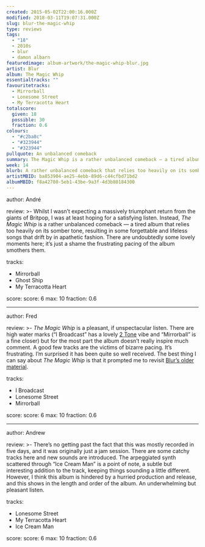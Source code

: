 ```yaml
---
created: 2015-05-02T22:00:16.000Z
modified: 2018-03-11T19:07:31.000Z
slug: blur-the-magic-whip
type: reviews
tags:
  - "18"
  - 2010s
  - blur
  - damon albarn
featuredimage: album-artwork/the-magic-whip-blur.jpg
artist: Blur
album: The Magic Whip
essentialtracks: ""
favouritetracks:
  - Mirrorball
  - Lonesome Street
  - My Terracotta Heart
totalscore:
  given: 18
  possible: 30
  fraction: 0.6
colours:
  - "#c2ba8c"
  - "#323944"
  - "#323944"
pullquote: An unbalanced comeback
summary: The Magic Whip is a rather unbalanced comeback — a tired album that relies too heavily on its somber tone, resulting in forgettable and lifeless songs that drift by in apathetic fashion.
week: 14
blurb: A rather unbalanced comeback that relies too heavily on its somber tone, resulting in forgettable and lifeless songs that drift by in apathetic fashion.
artistMBID: ba853904-ae25-4ebb-89d6-c44cfbd71bd2
albumMBID: f8a42780-5eb1-43be-9a3f-4d3b80184300
---
```

author: André

review: >-
  Whilst I wasn’t expecting a massively triumphant return from the giants of Britpop, I was at least hoping for a satisfying listen. Instead, *The Magic Whip* is a rather unbalanced comeback — a tired album that relies too heavily on its somber tone, resulting in some forgettable and lifeless songs that drift by in apathetic fashion. There are undoubtedly some lovely moments here; it’s just a shame the frustrating pacing of the album smothers them.

tracks:
  - Mirrorball
  - ­Ghost Ship
  - ­My Terracotta Heart

score:
  score: 6
  max: 10
  fraction: 0.6

---
author: Fred

review: >-
  *The Magic Whip* is a pleasant, if unspectacular listen. There are high water marks (“I Broadcast” has a lovely [2 Tone](https://audioxide.com/reviews/the-specials-the-specials/) vibe and “Mirrorball” is a fine closer) but for the most part the album doesn’t really inspire much comment. A good few tracks are the victims of bizarre pacing. It’s frustrating. I’m surprised it has been quite so well received. The best thing I can say about *The Magic Whip* is that it prompted me to revisit [Blur’s older material](https://audioxide.com/reviews/blur-modern-life-is-rubbish/).

tracks:
  - I Broadcast
  - ­Lonesome Street
  - ­Mirrorball

score:
  score: 6
  max: 10
  fraction: 0.6

---
author: Andrew

review: >-
  There’s no getting past the fact that this was mostly recorded in five days, and it was originally just a jam session. There are some catchy tracks here and new sounds are introduced. The arpeggiated synth scattered through “Ice Cream Man” is a point of note, a subtle but interesting addition to the track, keeping things sounding a little different. However, I think this album is hindered by a hurried production and release, and this shows in the length and order of the album. An underwhelming but pleasant listen.

tracks:
  - Lonesome Street
  - ­My Terracotta Heart
  - ­Ice Cream Man

score:
  score: 6
  max: 10
  fraction: 0.6
